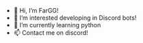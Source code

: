 - 👋 Hi, I’m FarGG!
- 👀 I’m interested developing in Discord bots!
- 🌱 I’m currently learning python
- 📫 Contact me on discord!
